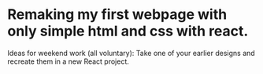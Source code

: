 # Remaking my first webpage with only simple html and css with react.

Ideas for weekend work (all voluntary):
Take one of your earlier designs and recreate them in a new React project.

